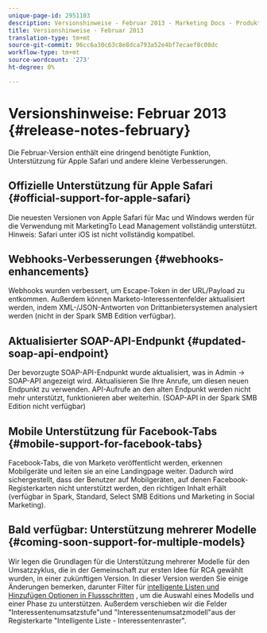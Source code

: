 ```yaml
---
unique-page-id: 2951103
description: Versionshinweise - Februar 2013 - Marketing Docs - Produktdokumentation
title: Versionshinweise - Februar 2013
translation-type: tm+mt
source-git-commit: 96cc6a30c63c8e8dca793a52e4bf7ecaef8c08dc
workflow-type: tm+mt
source-wordcount: '273'
ht-degree: 0%

---
```



# Versionshinweise: Februar 2013 {#release-notes-february}

Die Februar-Version enthält eine dringend benötigte Funktion, Unterstützung für Apple Safari und andere kleine Verbesserungen.

## Offizielle Unterstützung für Apple Safari {#official-support-for-apple-safari}

Die neuesten Versionen von Apple Safari für Mac und Windows werden für die Verwendung mit MarketingTo Lead Management vollständig unterstützt. Hinweis: Safari unter iOS ist nicht vollständig kompatibel.

## Webhooks-Verbesserungen {#webhooks-enhancements}

Webhooks wurden verbessert, um Escape-Token in der URL/Payload zu entkommen. Außerdem können Marketo-Interessentenfelder aktualisiert werden, indem XML-/JSON-Antworten von Drittanbietersystemen analysiert werden (nicht in der Spark SMB Edition verfügbar).

## Aktualisierter SOAP-API-Endpunkt {#updated-soap-api-endpoint}

Der bevorzugte SOAP-API-Endpunkt wurde aktualisiert, was in Admin -> SOAP-API angezeigt wird. Aktualisieren Sie Ihre Anrufe, um diesen neuen Endpunkt zu verwenden. API-Aufrufe an den alten Endpunkt werden nicht mehr unterstützt, funktionieren aber weiterhin. (SOAP-API in der Spark SMB Edition nicht verfügbar)

## Mobile Unterstützung für Facebook-Tabs {#mobile-support-for-facebook-tabs}

Facebook-Tabs, die von Marketo veröffentlicht werden, erkennen Mobilgeräte und leiten sie an eine Landingpage weiter. Dadurch wird sichergestellt, dass der Benutzer auf Mobilgeräten, auf denen Facebook-Registerkarten nicht unterstützt werden, den richtigen Inhalt erhält (verfügbar in Spark, Standard, Select SMB Editions und Marketing in Social Marketing).

## Bald verfügbar: Unterstützung mehrerer Modelle {#coming-soon-support-for-multiple-models}

Wir legen die Grundlagen für die Unterstützung mehrerer Modelle für den Umsatzzyklus, die in der Gemeinschaft zur ersten Idee für RCA gewählt wurden, in einer zukünftigen Version. In dieser Version werden Sie einige Änderungen bemerken, darunter Filter für [intelligente Listen und Hinzufügen Optionen in Flussschritten](../../product-docs/reporting/revenue-cycle-analytics/revenue-cycle-models/find-all-leads-in-a-revenue-cycle-model.md) , um die Auswahl eines Modells und einer Phase zu unterstützen. Außerdem verschieben wir die Felder &quot;Interessentenumsatzstufe&quot;und &quot;Interessentenumsatzmodell&quot;aus der Registerkarte &quot;Intelligente Liste - Interessentenraster&quot;.
